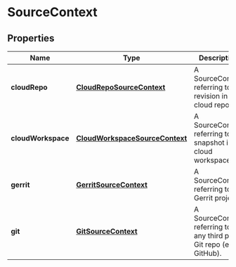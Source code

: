
# SourceContext

## Properties
Name | Type | Description | Notes
------------ | ------------- | ------------- | -------------
**cloudRepo** | [**CloudRepoSourceContext**](CloudRepoSourceContext.md) | A SourceContext referring to a revision in a cloud repo. |  [optional]
**cloudWorkspace** | [**CloudWorkspaceSourceContext**](CloudWorkspaceSourceContext.md) | A SourceContext referring to a snapshot in a cloud workspace. |  [optional]
**gerrit** | [**GerritSourceContext**](GerritSourceContext.md) | A SourceContext referring to a Gerrit project. |  [optional]
**git** | [**GitSourceContext**](GitSourceContext.md) | A SourceContext referring to any third party Git repo (e.g. GitHub). |  [optional]



